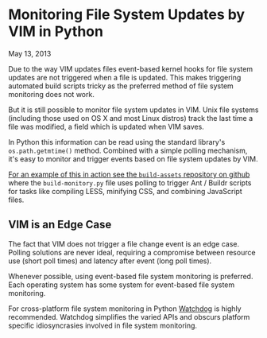 Monitoring File System Updates by VIM in Python
===============================================

May 13, 2013

Due to the way VIM updates files event-based kernel hooks for file system
updates are not triggered when a file is updated. This makes triggering
automated build scripts tricky as the preferred method of file system
monitoring does not work.

But it is still possible to monitor file system updates in VIM. Unix file systems
(including those used on OS X and most Linux distros) track the last time a
file was modified, a field which is updated when VIM saves.

In Python this information can be read using the standard library's
`os.path.getmtime()` method. Combined with a simple polling mechanism, it's
easy to monitor and trigger events based on file system updates by VIM.

[For an example of this in action see the `build-assets` repository on
github](https://github.com/chrislaskey/build-assets) where the
`build-monitory.py` file uses polling to trigger Ant / Buildr scripts for tasks
like compiling LESS, minifying CSS, and combining JavaScript files.

VIM is an Edge Case
-------------------

The fact that VIM does not trigger a file change event is an edge case. Polling
solutions are never ideal, requiring a compromise between resource use (short
poll times) and latency after event (long poll times).

Whenever possible, using event-based file system monitoring is preferred. Each
operating system has some system for event-based file system monitoring.

For cross-platform file system monitoring in Python
[Watchdog](http://pythonhosted.org/watchdog/) is highly recommended. Watchdog
simplifies the varied APIs and obscurs platform specific idiosyncrasies
involved in file system monitoring.
